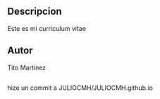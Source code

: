 
## Descripcion
Este es mi curriculum vitae
##  Autor 
 Tito Martinez
 ## 
 hize  un commit a JULIOCMH/JULIOCMH.github.io

